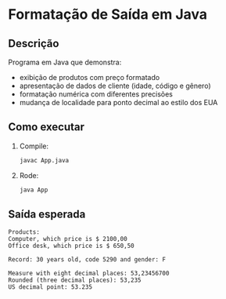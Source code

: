 # Formatação de Saída em Java

## Descrição

Programa em Java que demonstra:

- exibição de produtos com preço formatado  
- apresentação de dados de cliente (idade, código e gênero)  
- formatação numérica com diferentes precisões  
- mudança de localidade para ponto decimal ao estilo dos EUA  

## Como executar

1. Compile:

   ```bash
   javac App.java
   ```

2. Rode:

   ```bash
   java App
   ```

## Saída esperada

```
Products:
Computer, which price is $ 2100,00
Office desk, which price is $ 650,50

Record: 30 years old, code 5290 and gender: F

Measure with eight decimal places: 53,23456700
Rounded (three decimal places): 53,235
US decimal point: 53.235
```
